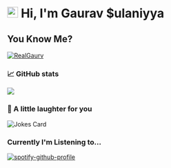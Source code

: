 <h1 align="left"><img src="https://media.giphy.com/media/hvRJCLFzcasrR4ia7z/giphy.gif" width="25px"> Hi, I'm Gaurav $ulaniyya</h1>

## You Know Me?
<p align="left"> <a href="https://github.com/RealGaurv"><img src="https://komarev.com/ghpvc/?username=realGaurv&label=Profile%20views&color=0e75b6&style=flat" alt="RealGaurv" /></a> </p>

### 📈 GitHub stats
<p><img src="https://github-readme-streak-stats.herokuapp.com/?user=zluvsand&theme=dracula"/></p>

### 🙊 A little laughter for you
![Jokes Card](https://readme-jokes.vercel.app/api?theme=dracula)

<!-- [![Header](https://raw.githubusercontent.com/zluvsand/zluvsand/master/header.png "Header")](https://medium.com/@zluvsand) -->
<!-- <img src="https://media.giphy.com/media/Cmr1OMJ2FN0B2/source.gif" width="280" height="auto" /></a> -->
### Currently I'm Listening to...
[![spotify-github-profile](https://spotify-github-profile.vercel.app/api/view?uid=31eacjzklsdo2qatl3syh5stueji&cover_image=true&theme=novatorem&bar_color=53b14f&bar_color_cover=true)](https://spotify-github-profile.vercel.app/api/view?uid=31eacjzklsdo2qatl3syh5stueji&redirect=true)
